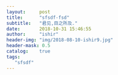 ```yaml
---
layout:     post
title:      "sfsdf-fsd"
subtitle:   "君见,目之所及."
date:       2018-10-31 15:46:55
author:     "ishir"
header-img: "img/2018-08-10-ishir9.jpg"
header-mask: 0.5
catalog:    true
tags:
   "sfsdf"
---
```

**<font size="5">  </font>**
<!--上标:º ¹ ² ³ ⁴⁵ ⁶ ⁷ ⁸ ⁹ ⁺ ⁻ ⁼ ⁽ ⁾ ⁿ ′ ½下标:₀ ₁ ₂ ₃ ₄ ₅ ₆ ₇ ₈ ₉ ₊ ₋ ₌ ₍ ₎
[<font size="2" color="#006666">包级函数</font>](#package)<p id = "package"></p>-->

## 

